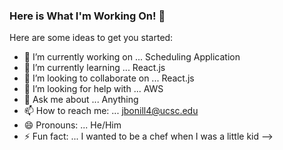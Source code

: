 ### Here is What I'm Working On! 👋


Here are some ideas to get you started:

- 🔭 I’m currently working on ... Scheduling Application
- 🌱 I’m currently learning ... React.js
- 👯 I’m looking to collaborate on ... React.js
- 🤔 I’m looking for help with ... AWS
- 💬 Ask me about ... Anything
- 📫 How to reach me: ... jbonill4@ucsc.edu
- 😄 Pronouns: ... He/Him
- ⚡ Fun fact: ... I wanted to be a chef when I was a little kid 
-->
